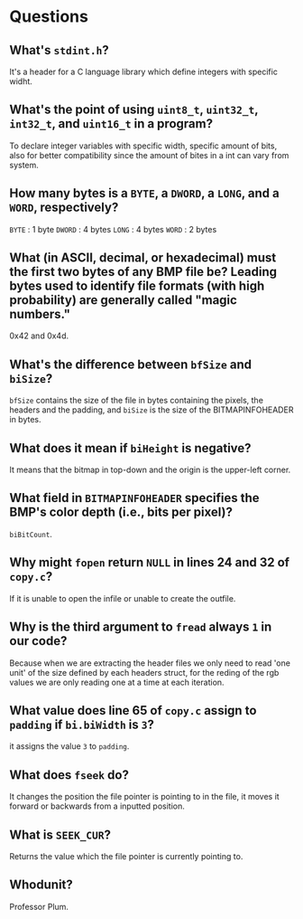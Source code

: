 # Questions

## What's `stdint.h`?

It's a header for a C language library which define integers with specific widht.

## What's the point of using `uint8_t`, `uint32_t`, `int32_t`, and `uint16_t` in a program?

To declare integer variables with specific width, specific amount of bits, also for better compatibility since the amount of bites
in a int can vary from system.

## How many bytes is a `BYTE`, a `DWORD`, a `LONG`, and a `WORD`, respectively?

`BYTE`  : 1 byte
`DWORD` : 4 bytes
`LONG`  : 4 bytes
`WORD`  : 2 bytes

## What (in ASCII, decimal, or hexadecimal) must the first two bytes of any BMP file be? Leading bytes used to identify file formats (with high probability) are generally called "magic numbers."

0x42 and 0x4d.

## What's the difference between `bfSize` and `biSize`?

`bfSize` contains the size of the file in bytes containing the pixels, the headers and the padding, and `biSize` is the size of the
BITMAPINFOHEADER in bytes.

## What does it mean if `biHeight` is negative?

It means that the bitmap in top-down and the origin is the upper-left corner.

## What field in `BITMAPINFOHEADER` specifies the BMP's color depth (i.e., bits per pixel)?

`biBitCount`.

## Why might `fopen` return `NULL` in lines 24 and 32 of `copy.c`?

If it is unable to open the infile or unable to create the outfile.

## Why is the third argument to `fread` always `1` in our code?

Because when we are extracting the header files we only need to read 'one unit' of the size defined by each headers struct, for the
reding of the rgb values we are only reading one at a time at each iteration.

## What value does line 65 of `copy.c` assign to `padding` if `bi.biWidth` is `3`?

it assigns the value `3` to `padding`.

## What does `fseek` do?

It changes the position the file pointer is pointing to in the file, it moves it forward or backwards from a inputted position.

## What is `SEEK_CUR`?

Returns the value which the file pointer is currently pointing to.

## Whodunit?

Professor Plum.
